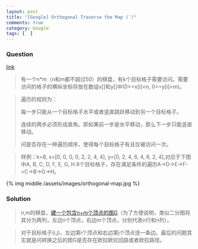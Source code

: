 ```yaml
---
layout: post
title: "[Google] Orthogonal Traverse the Map (`)"
comments: true
category: Google
tags: [  ]
---
```


### Question 

[link](http://www.itint5.com/oj/#22)

> 有一个n*m（n和m都不超过50）的棋盘，有k个目标格子需要访问。需要访问的格子的横纵坐标存放在数组x[]和y[]中(0<=x[i]<n, 0<=y[i]<m)。

> 遍历的规则为：
>
> 每一步只能从一个目标格子水平或者竖直跳跃移动到另一个目标格子。
>
> 连续的两步必须形成直角。即如果前一步是水平移动，那么下一步只能竖直移动。
>
> 问是否存在一种遍历顺序，使得每个目标格子有且仅被访问一次。

> 样例：k=8, x=[0, 0, 0, 0, 2, 2, 4, 4], y=[0, 2, 4, 6, 4, 6, 2, 4],对应于下图中A, B, C, D, F, E, G, H 8个目标格子，存在满足条件的遍历A->D->E->F->C->B->G->H。

{% img middle /assets/images/orthogonal-map.jpg %}

### Solution

> n,m的棋盘，[建一个包含n+m个顶点的图G](http://www.itint5.com/discuss/22/%E7%9B%B4%E8%A7%92%E8%B7%AF%E7%BA%BF%E9%81%8D%E5%8E%86%E6%A3%8B%E7%9B%98)（为了方便说明，类似二分图将其分为两列，左边n个顶点，右边m个顶点，分别代表n行和n列）。

> 对于目标格子(i,j)，左边第i个顶点和右边第j个顶点连一条边。最后的问题其实就是问转换之后的图G是否存在欧拉欧拉回路或者欧拉路径。
